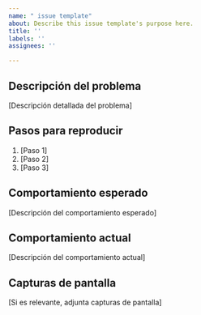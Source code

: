 ```yaml
---
name: " issue template"
about: Describe this issue template's purpose here.
title: ''
labels: ''
assignees: ''

---
```


## Descripción del problema

[Descripción detallada del problema]

## Pasos para reproducir

1. [Paso 1]
2. [Paso 2]
3. [Paso 3]

## Comportamiento esperado

[Descripción del comportamiento esperado]

## Comportamiento actual

[Descripción del comportamiento actual]

## Capturas de pantalla

[Si es relevante, adjunta capturas de pantalla]
